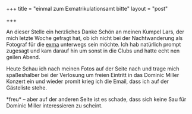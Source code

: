 +++
title = "einmal zum Exmatrikulationsamt bitte"
layout = "post"

+++

<p>An dieser Stelle ein herzliches Danke Schön an meinen Kumpel Lars, der mich letzte Woche gefragt hat, ob ich nicht bei der Nachtwanderung als Fotograf für die <a href="http://www.exmatrikulationsamt.de/">exma</a> unterwegs sein möchte. Ich hab natürlich prompt zugesagt und kam darauf hin um sonst in die Clubs und hatte echt nen geilen Abend.</p>
<p>Heute Schau ich nach meinen Fotos auf der Seite nach und trage mich spaßeshalber bei der Verlosung um freien Eintritt in das Dominic Miller Konzert ein und wieder promit krieg ich die Email, dass ich auf der Gästeliste stehe.</p>
<p>*freu* &#8211; aber auf der anderen Seite ist es schade, dass sich keine Sau für Dominic Miller interessieren zu scheint.</p>

